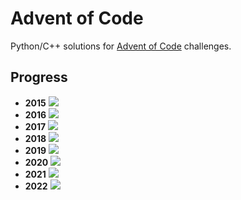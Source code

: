# Advent of Code
Python/C++ solutions for [Advent of Code](https://adventofcode.com/) challenges.

## Progress
- **2015** ![](https://progress-bar.dev/3/?scale=25&width=300&suffix=/25)
- **2016** ![](https://progress-bar.dev/3/?scale=25&width=300&suffix=/25)
- **2017** ![](https://progress-bar.dev/3/?scale=25&width=300&suffix=/25)
- **2018** ![](https://progress-bar.dev/2/?scale=25&width=300&suffix=/25)
- **2019** ![](https://progress-bar.dev/2/?scale=25&width=300&suffix=/25)
- **2020** ![](https://progress-bar.dev/7/?scale=25&width=300&suffix=/25)
- **2021** ![](https://progress-bar.dev/5/?scale=25&width=300&suffix=/25)
- **2022** ![](https://progress-bar.dev/19/?scale=25&width=300&suffix=/25)
